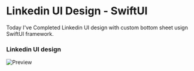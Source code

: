 # Linkedin UI Design - SwiftUI


Today I've Completed Linkedin UI design with custom bottom sheet usign SwiftUI framework.

### Linkedin UI design

![Preview](/gif.gif)

